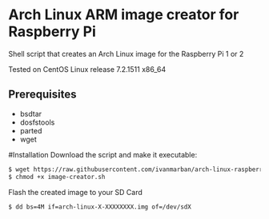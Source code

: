 # Arch Linux ARM image creator for Raspberry Pi
Shell script that creates an Arch Linux image for the Raspberry Pi 1 or 2

Tested on CentOS Linux release 7.2.1511 x86_64

## Prerequisites
- bsdtar
- dosfstools
- parted
- wget

#Installation
Download the script and make it executable:
```sh
$ wget https://raw.githubusercontent.com/ivanmarban/arch-linux-raspberry-pi-image-creator/master/image-creator.sh
$ chmod +x image-creator.sh
```
Flash the created image to your SD Card
```sh
$ dd bs=4M if=arch-linux-X-XXXXXXXX.img of=/dev/sdX
```
